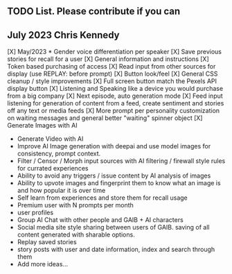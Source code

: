 ## TODO List. Please contribute if you can

## July 2023 Chris Kennedy

[X] May/2023 * Gender voice differentiation per speaker
[X] Save previous stories for recall for a user
[X] General information and instructions
[X] Token based purchasing of access
[X] Read input from other sources for display (use REPLAY: before prompt)
[X] Button look/feel
[X] General CSS cleanup / style improvements
[X] Full screen button match the Pexels API display button
[X] Listening and Speaking like a device you would purchase from a big company
[X] Next episode, auto generation mode
[X] Feed input listening for generation of content from a feed, create sentiment and stories off any text or media feeds
[X] More prompt per personality customization on waiting messages and general better "waiting" spinner object
[X] Generate Images with AI
* Generate Video with AI
* Improve AI Image generation with deepai and use model images for consistency, prompt context.
* Filter / Censor / Morph input sources with AI filtering / firewall style rules for currated experiences
* Ability to avoid any triggers / issue content by AI analysis of images
* Ability to upvote images and fingerprint them to know what an image is and how popular it is over time
* Self learn from experiences and store them for recall usage
* Premium user with N prompts per month
* user profiles
* Group AI Chat with other people and GAIB + AI characters
* Social media site style sharing between users of GAIB. saving of all content generated with sharable options.
* Replay saved stories
* story posts with user and date information, index and search through them
* Add more ideas...
